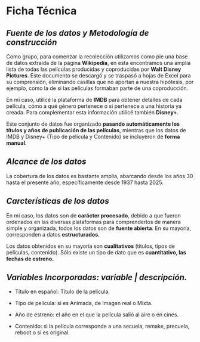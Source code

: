 # Ficha Técnica

## *Fuente de los datos y Metodología de construcción*

Como grupo, para comenzar la recolección utilizamos como pie una base de datos extraída de la página **Wikipedia**, en esta encontramos una amplia lista de todas las películas producidas y coproducidas por **Walt Disney Pictures**. Este documento se descargó y se traspasó a hojas de Excel para su comprensión, eliminando casillas que no aportan a nuestra hipótesis, por ejemplo, como la de si las películas formaban parte de una coproducción.

En mi caso, utilicé la plataforma de **IMDB** para obtener detalles de cada película, cómo a qué género pertenece o si pertenece a una historia ya creada.
Para complementar esta información utilicé también **Disney+**. 

Este conjunto de datos fue organizado **pasando automáticamente los títulos y años de publicación de las películas**, mientras que los datos de IMDB y Disney+ (Tipo de película y Contenido) se incluyeron de **forma manual**. 

## *Alcance de los datos*

La cobertura de los datos es bastante amplia, abarcando desde los años 30 hasta el presente año, específicamente desde 1937 hasta 2025. 

## *Carcterísticas de los datos*

En mi caso, los datos son de **carácter procesado**, debido a que fueron ordenados en las diversas plataformas para comprenderlos de manera simple y organizada, todos los datos son de **fuente abierta**. En su mayoría, corresponden a datos **estructurados.**

Los datos obtenidos en su mayoría son **cualitativos** (títulos, tipos de películas, contenido). Sólo existe un tipo de dato que es **cuantitativo, las fechas de estreno.**

## *Variables Incorporadas: variable | descripción.*

+ Título en español: Título de la película.

+ Tipo de película: si es Animada, de Imagen real o Mixta.

+ Año de estreno: el año en el que la película salió al aire o en cines.

+ Contenido: si la película corresponde a una secuela, remake, precuela, reboot o si es original.



